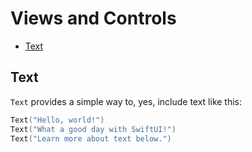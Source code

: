 # Views and Controls

- [Text](#text)

## Text

`Text` provides a simple way to, yes, include text like this:

```swift
Text("Hello, world!")
Text("What a good day with SwiftUI!")
Text("Learn more about text below.")
```

